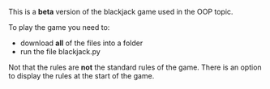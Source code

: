 This is a **beta** version of the blackjack game used in the OOP topic. 

To play the game you need to: 
* download **all** of the files into a folder
* run the file blackjack.py

Not that the rules are **not** the standard rules of the game. There is an option to display the rules at the start of the game. 

